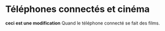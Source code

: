 # Téléphones connectés et cinéma

**ceci est une modification**
Quand le téléphone connecté se fait des films.